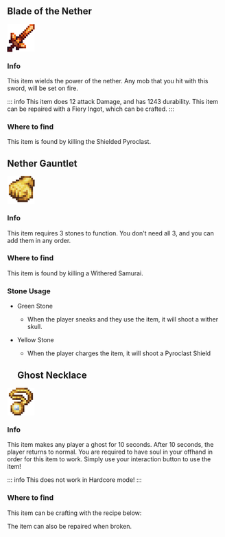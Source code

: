 ## Blade of the Nether
<div style="display: flex; align-items: center;">
  <img src="/Main/assets/blade_of_the_nether.png" alt="Example Image" width="64">
</div>

### Info
This item wields the power of the nether. Any mob that you hit with this sword, will be set on fire.

::: info
This item does 12 attack Damage, and has 1243 durability. This item can be repaired with a Fiery Ingot, which can be crafted.
:::

### Where to find
This item is found by killing the Shielded Pyroclast.

## Nether Gauntlet
<div style="display: flex; align-items: center;">
  <img src="/Main/assets/empty_gauntlet.png" alt="Example Image" width="64">
</div>

### Info
This item requires 3 stones to function. You don't need all 3, and you can add them in any order.

### Where to find
This item is found by killing a Withered Samurai.
### Stone Usage
- Green Stone
  * When the player sneaks and they use the item, it will shoot a wither skull.
- Yellow Stone
  * When the player charges the item, it will shoot a Pyroclast Shield

  ## Ghost Necklace
<div style="display: flex; align-items: center;">
  <img src="/Main/assets/fixed_ghost_necklace.png" alt="Example Image" width="64">
</div>

### Info
This item makes any player a ghost for 10 seconds. After 10 seconds, the player returns to normal. You are required to have soul in your offhand in order for this item to work. Simply use your interaction button to use the item!

::: info
This does not work in Hardcore mode!
:::

### Where to find
This item can be crafting with the recipe below:
<CraftingTable
  :grid="[
    {  image: 'ghost_necklace_fragment' },
    {  image: 'ghost_necklace_fragment' },
    {  image: null },
    {  image: 'ghost_necklace_fragment' },
    {  image: 'ghost_necklace_fragment' },
    {  image: null },
    {  image: null },
    {  image: null },
    {  image: null }
  ]"
  :inputTooltips="[
    `<span class='tooltip-title'>Ghost Necklace Fragment</span>`,
    `<span class='tooltip-title'>Ghost Necklace Fragment</span>`,
    null,
    `<span class='tooltip-title'>Ghost Necklace Fragment</span>`,
    `<span class='tooltip-title'>Ghost Necklace Fragment</span>`,
    null,
    null,
    null,
    null
  ]"
  output="fixed_ghost_necklace"
  outputText=""
  outputSlotText="Ghost Necklace"
/>

The item can also be repaired when broken.
<CraftingTable
  :grid="[
    {  image: null },
    {  image: 'https://minecraft.wiki/images/Gold_Ingot_JE4_BE2.png?80cd6' },
    {  image: null },
    {  image: 'https://minecraft.wiki/images/Gold_Ingot_JE4_BE2.png?80cd6' },
    {  image: 'borken_ghost_necklace' },
    {  image: 'https://minecraft.wiki/images/Gold_Ingot_JE4_BE2.png?80cd6' },
    {  image: null },
    {  image: 'https://minecraft.wiki/images/Gold_Ingot_JE4_BE2.png?80cd6' },
    {  image: null }
  ]"
  :inputTooltips="[
    null,
    `<span class='tooltip-title'>Gold Ingot</span>`,
    null,
    `<span class='tooltip-title'>Gold Ingot</span>`,
    `<span class='tooltip-title'>Broken Ghost Necklace</span>`,
    `<span class='tooltip-title'>Gold Ingot</span>`,
    null,
    `<span class='tooltip-title'>Gold Ingot</span>`,
    null
  ]"
  output="fixed_ghost_necklace"
  outputText=""
  outputSlotText="Ghost Necklace"
/>